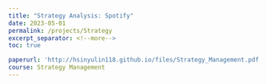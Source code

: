 ```yaml
---
title: "Strategy Analysis: Spotify"
date: 2023-05-01
permalink: /projects/Strategy
excerpt_separator: <!--more-->
toc: true

paperurl: 'http://hsinyulin118.github.io/files/Strategy_Management.pdf'
course: Strategy Management
---
```




<!-- ---
title: "A Bridge-based Compression Algorithm for Topological Quantum Circuits [DAC 2021] [TCAD 2022]"
collection: Quantum-related
type: "Quantum-related"
permalink: /projects/bridge
venue: "Electronic Design Automation Lab (Prof. Yao-Wen Chang)"
date: 2019-11-01
location: "National Taiwan University, Taiwan"
--- -->


<!--more-->

<!-- [More information here]() -->



